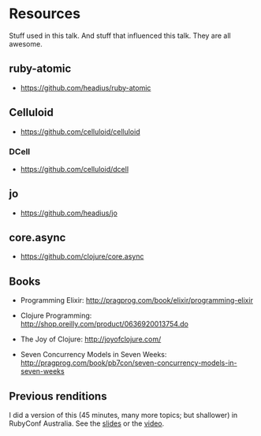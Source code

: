 # Resources

Stuff used in this talk. And stuff that influenced this talk. They are
all awesome.

## ruby-atomic
* https://github.com/headius/ruby-atomic

## Celluloid
* https://github.com/celluloid/celluloid

### DCell
* https://github.com/celluloid/dcell

## jo
* https://github.com/headius/jo

## core.async
* https://github.com/clojure/core.async

## Books
* Programming Elixir:
  http://pragprog.com/book/elixir/programming-elixir

* Clojure Programming:
  http://shop.oreilly.com/product/0636920013754.do
* The Joy of Clojure: http://joyofclojure.com/
*  Seven Concurrency Models in Seven Weeks: http://pragprog.com/book/pb7con/seven-concurrency-models-in-seven-weeks

## Previous renditions
I did a version of this (45 minutes, many more topics; but shallower)
in RubyConf Australia. See the
[slides](http://slides.com/arnab_deka/modern-concurrency-practises-in-ruby/)
or the [video](http://vimeo.com/89489939).
